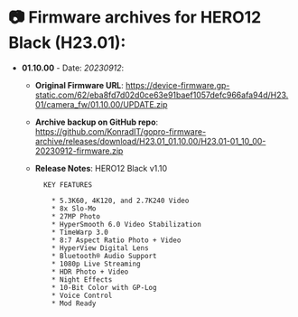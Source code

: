 # 📷 Firmware archives for HERO12 Black (H23.01):

- **01.10.00** - Date: *20230912*:
	- **Original Firmware URL**: https://device-firmware.gp-static.com/62/eba8fd7d02d0ce63e91baef1057defc966afa94d/H23.01/camera_fw/01.10.00/UPDATE.zip
	- **Archive backup on GitHub repo**: https://github.com/KonradIT/gopro-firmware-archive/releases/download/H23.01_01.10.00/H23.01-01_10_00-20230912-firmware.zip
	- **Release Notes**:
            HERO12 Black v1.10
			
			KEY FEATURES
			
			  * 5.3K60, 4K120, and 2.7K240 Video
			  * 8x Slo-Mo
			  * 27MP Photo
			  * HyperSmooth 6.0 Video Stabilization
			  * TimeWarp 3.0
			  * 8:7 Aspect Ratio Photo + Video
			  * HyperView Digital Lens
			  * Bluetooth® Audio Support
			  * 1080p Live Streaming
			  * HDR Photo + Video
			  * Night Effects
			  * 10-Bit Color with GP-Log
			  * Voice Control
			  * Mod Ready
			
			

